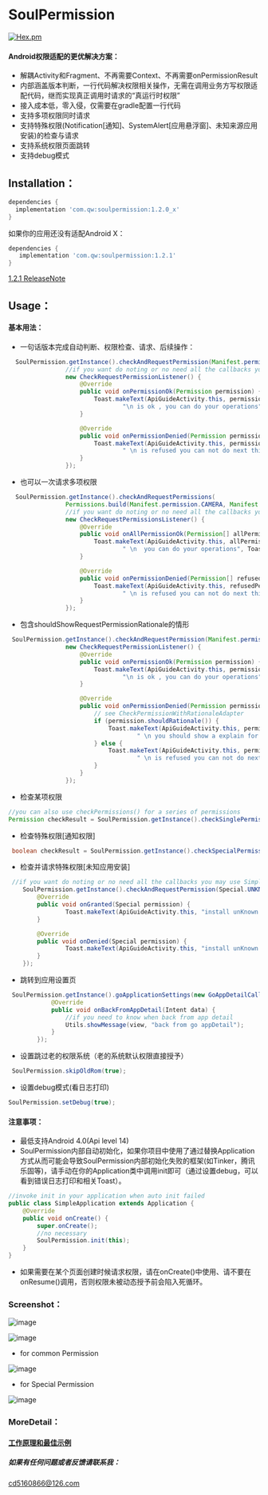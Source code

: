 # SoulPermission
 [![Hex.pm](https://img.shields.io/hexpm/l/plug.svg)](https://www.apache.org/licenses/LICENSE-2.0)
#### Android权限适配的更优解决方案：
 -  解耦Activity和Fragment、不再需要Context、不再需要onPermissionResult
 - 内部涵盖版本判断，一行代码解决权限相关操作，无需在调用业务方写权限适配代码，继而实现真正调用时请求的“真运行时权限”
 - 接入成本低，零入侵，仅需要在gradle配置一行代码
 - 支持多项权限同时请求
 - 支持特殊权限(Notification[通知]、SystemAlert[应用悬浮窗]、未知来源应用安装)的检查与请求
 - 支持系统权限页面跳转
 - 支持debug模式
## Installation：

```gradle
dependencies {
  implementation 'com.qw:soulpermission:1.2.0_x'
}

```
如果你的应用还没有适配Android X：

```gradle
dependencies {
   implementation 'com.qw:soulpermission:1.2.1'
}
```

[1.2.1 ReleaseNote](https://github.com/soulqw/SoulPermission/releases/tag/1.2.1)
## Usage：

#### 基本用法：
- 一句话版本完成自动判断、权限检查、请求、后续操作：
```java
  SoulPermission.getInstance().checkAndRequestPermission(Manifest.permission.ACCESS_FINE_LOCATION,
                //if you want do noting or no need all the callbacks you may use SimplePermissionAdapter instead
                new CheckRequestPermissionListener() {
                    @Override
                    public void onPermissionOk(Permission permission) {
                        Toast.makeText(ApiGuideActivity.this, permission.toString() +
                                "\n is ok , you can do your operations", Toast.LENGTH_SHORT).show();
                    }

                    @Override
                    public void onPermissionDenied(Permission permission) {
                        Toast.makeText(ApiGuideActivity.this, permission.toString() +
                                " \n is refused you can not do next things", Toast.LENGTH_SHORT).show();
                    }
                });

```
- 也可以一次请求多项权限

```java
  SoulPermission.getInstance().checkAndRequestPermissions(
                Permissions.build(Manifest.permission.CAMERA, Manifest.permission.WRITE_EXTERNAL_STORAGE),
                //if you want do noting or no need all the callbacks you may use SimplePermissionsAdapter instead
                new CheckRequestPermissionsListener() {
                    @Override
                    public void onAllPermissionOk(Permission[] allPermissions) {
                        Toast.makeText(ApiGuideActivity.this, allPermissions.length + "permissions is ok" +
                                " \n  you can do your operations", Toast.LENGTH_SHORT).show();
                    }

                    @Override
                    public void onPermissionDenied(Permission[] refusedPermissions) {
                        Toast.makeText(ApiGuideActivity.this, refusedPermissions[0].toString() +
                                " \n is refused you can not do next things", Toast.LENGTH_SHORT).show();
                    }
                });

```
- 包含shouldShowRequestPermissionRationale的情形

```java
 SoulPermission.getInstance().checkAndRequestPermission(Manifest.permission.READ_CONTACTS,
                new CheckRequestPermissionListener() {
                    @Override
                    public void onPermissionOk(Permission permission) {
                        Toast.makeText(ApiGuideActivity.this, permission.toString() +
                                "\n is ok , you can do your operations", Toast.LENGTH_SHORT).show();
                    }

                    @Override
                    public void onPermissionDenied(Permission permission) {
                        // see CheckPermissionWithRationaleAdapter
                        if (permission.shouldRationale()) {
                            Toast.makeText(ApiGuideActivity.this, permission.toString() +
                                    " \n you should show a explain for user then retry ", Toast.LENGTH_SHORT).show();
                        } else {
                            Toast.makeText(ApiGuideActivity.this, permission.toString() +
                                    " \n is refused you can not do next things", Toast.LENGTH_SHORT).show();
                        }
                    }
                });

```
- 检查某项权限

```java
//you can also use checkPermissions() for a series of permissions
Permission checkResult = SoulPermission.getInstance().checkSinglePermission(Manifest.permission.ACCESS_FINE_LOCATION);
```
- 检查特殊权限[通知权限]

```java
 boolean checkResult = SoulPermission.getInstance().checkSpecialPermission(Special.NOTIFICATION);
```
- 检查并请求特殊权限[未知应用安装]

```java
 //if you want do noting or no need all the callbacks you may use SimpleSpecialPermissionAdapter instead
    SoulPermission.getInstance().checkAndRequestPermission(Special.UNKNOWN_APP_SOURCES, new SpecialPermissionListener() {
        @Override
        public void onGranted(Special permission) {
                Toast.makeText(ApiGuideActivity.this, "install unKnown app  is enable now", Toast.LENGTH_SHORT).show();
        }

        @Override
        public void onDenied(Special permission) {
                Toast.makeText(ApiGuideActivity.this, "install unKnown app  is disable yet", Toast.LENGTH_SHORT).show();
        }
    });
```

- 跳转到应用设置页


```java
 SoulPermission.getInstance().goApplicationSettings(new GoAppDetailCallBack() {
            @Override
            public void onBackFromAppDetail(Intent data) {
                //if you need to know when back from app detail
                Utils.showMessage(view, "back from go appDetail");
            }
        });
```
- 设置跳过老的权限系统（老的系统默认权限直接授予）
```java
 SoulPermission.skipOldRom(true);
```

- 设置debug模式(看日志打印)

```java
SoulPermission.setDebug(true);
```

#### 注意事项：
- 最低支持Android 4.0(Api level 14)
- SoulPermission内部自动初始化，如果你项目中使用了通过替换Application方式从而可能会导致SoulPermission内部初始化失败的框架(如Tinker，腾讯乐固等)，请手动在你的Application类中调用init即可（通过设置debug，可以看到错误日志打印和相关Toast）。

```java
//invoke init in your application when auto init failed
public class SimpleApplication extends Application {
    @Override
    public void onCreate() {
        super.onCreate();
        //no necessary
        SoulPermission.init(this);
    }
}

```
- 如果需要在某个页面创建时候请求权限，请在onCreate()中使用、请不要在onResume()调用，否则权限未被动态授予前会陷入死循环。
### Screenshot：
![image](https://img-blog.csdnimg.cn/20190612212049718.png)

![image](https://img-blog.csdnimg.cn/20190530192140891.png)
- for common Permission

![image](https://img-blog.csdnimg.cn/20190530192219180.gif)

- for Special Permission

![image](https://img-blog.csdnimg.cn/2019053019225180.gif)

### MoreDetail：
#### [工作原理和最佳示例](https://blog.csdn.net/u014626094/article/details/89438614)

##### 如果有任何问题或者反馈请联系我：
cd5160866@126.com
